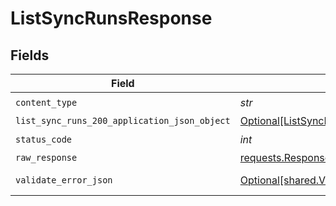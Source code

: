 # ListSyncRunsResponse


## Fields

| Field                                                                                                 | Type                                                                                                  | Required                                                                                              | Description                                                                                           |
| ----------------------------------------------------------------------------------------------------- | ----------------------------------------------------------------------------------------------------- | ----------------------------------------------------------------------------------------------------- | ----------------------------------------------------------------------------------------------------- |
| `content_type`                                                                                        | *str*                                                                                                 | :heavy_check_mark:                                                                                    | N/A                                                                                                   |
| `list_sync_runs_200_application_json_object`                                                          | [Optional[ListSyncRuns200ApplicationJSON]](../../models/operations/listsyncruns200applicationjson.md) | :heavy_minus_sign:                                                                                    | Ok                                                                                                    |
| `status_code`                                                                                         | *int*                                                                                                 | :heavy_check_mark:                                                                                    | N/A                                                                                                   |
| `raw_response`                                                                                        | [requests.Response](https://requests.readthedocs.io/en/latest/api/#requests.Response)                 | :heavy_minus_sign:                                                                                    | N/A                                                                                                   |
| `validate_error_json`                                                                                 | [Optional[shared.ValidateErrorJSON]](../../models/shared/validateerrorjson.md)                        | :heavy_minus_sign:                                                                                    | Validation Failed                                                                                     |